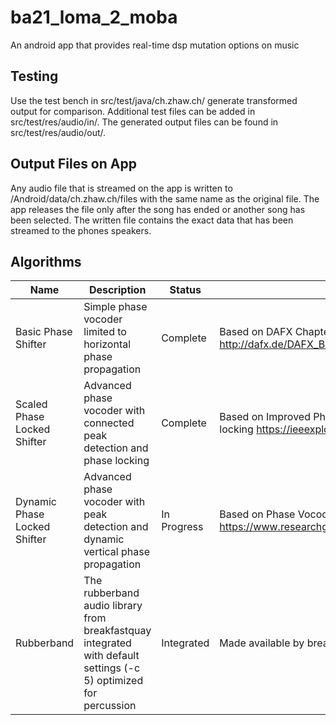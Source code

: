 # ba21_loma_2_moba
An android app that provides real-time dsp mutation options on music

## Testing
Use the test bench in src/test/java/ch.zhaw.ch/ generate transformed output for comparison.
Additional test files can be added in src/test/res/audio/in/.
The generated output files can be found in src/test/res/audio/out/.

## Output Files on App
Any audio file that is streamed on the app is written to /Android/data/ch.zhaw.ch/files with the same name as the original file.
The app releases the file only after the song has ended or another song has been selected.
The written file contains the exact data that has been streamed to the phones speakers.

## Algorithms
| Name  | Description | Status | Source|
| ------------- | ------------- | ------------- | ------------ |
| Basic Phase Shifter  | Simple phase vocoder limited to horizontal phase propagation  | Complete  | Based on DAFX Chapter 7.4.4 Block by block approach http://dafx.de/DAFX_Book_Page/index.html |
| Scaled Phase Locked Shifter  | Advanced phase vocoder with connected peak detection and phase locking | Complete  | Based on Improved Phase Vocoder Time-Scale Modification of Audio Scaled Phase locking https://ieeexplore.ieee.org/document/759041 |
| Dynamic Phase Locked Shifter  | Advanced phase vocoder with peak detection and dynamic vertical phase propagation | In Progress  | Based on Phase Vocoder Done Right pseudo code https://www.researchgate.net/publication/319503719_Phase_Vocoder_Done_Right |
| Rubberband | The rubberband audio library from breakfastquay integrated with default settings (-c 5) optimized for percussion | Integrated | Made available by breakfastquay  https://breakfastquay.com/rubberband/ |
